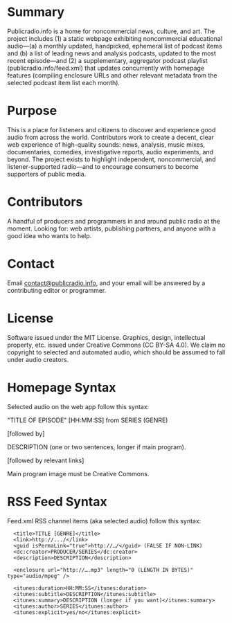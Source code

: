 # Summary
Publicradio.info is a home for noncommercial news, culture, and art. The project includes (1) a static webpage exhibiting noncommercial educational audio—(a) a monthly updated, handpicked, ephemeral list of podcast items and (b) a list of leading news and analysis podcasts, updated to the most recent episode—and (2) a supplementary, aggregator podcast playlist (publicradio.info/feed.xml) that updates concurrently with homepage features (compiling enclosure URLs and other relevant metadata from the selected podcast item list each month).

# Purpose
This is a place for listeners and citizens to discover and experience good audio from across the world. Contributors work to create a decent, clear web experience of high-quality sounds: news, analysis, music mixes, documentaries, comedies, investigative reports, audio experiments, and beyond. The project exists to highlight independent, noncommercial, and listener-supported radio—and to encourage consumers to become supporters of public media.

# Contributors
A handful of producers and programmers in and around public radio at the moment. Looking for: web artists, publishing partners, and anyone with a good idea who wants to help. 

# Contact
Email contact@publicradio.info, and your email will be answered by a contributing editor or programmer.

# License
Software issued under the MIT License. Graphics, design, intellectual property, etc. issued under Creative Commons (CC BY-SA 4.0). We claim no copyright to selected and automated audio, which should be assumed to fall under audio creators.

# Homepage Syntax
Selected audio on the web app follow this syntax:

  "TITLE OF EPISODE" [HH:MM:SS] from SERIES (GENRE)

  [followed by]

  DESCRIPTION (one or two sentences, longer if main program).

  [followed by relevant links]

Main program image must be Creative Commons.

# RSS Feed Syntax
Feed.xml RSS channel items (aka selected audio) follow this syntax:

```
  <title>TITLE [GENRE]</title>
  <link>http://.../</link>
  <guid isPermaLink="true">http://…/</guid> (FALSE IF NON-LINK)
  <dc:creator>PRODUCER/SERIES</dc:creator>
  <description>DESCRIPTION</description>
  
  <enclosure url="http://….mp3" length="0 (LENGTH IN BYTES)" type="audio/mpeg" />
  
  <itunes:duration>HH:MM:SS</itunes:duration>
  <itunes:subtitle>DESCRIPTION</itunes:subtitle>
  <itunes:summary>DESCRIPTION (longer if you want)</itunes:summary>
  <itunes:author>SERIES</itunes:author>
  <itunes:explicit>yes/no</itunes:explicit>
```
